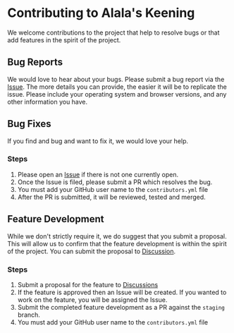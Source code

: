 # Contributing to Alala's Keening

We welcome contributions to the project that help to resolve bugs or that add
features in the spirit of the project.

## Bug Reports

We would love to hear about your bugs. Please submit a bug report via the
[Issue](https://github.com/royanger/alalas-keening/issues). The more details
you can provide, the easier it will be to replicate the issue. Please include
your operating system and browser versions, and any other information you have.

## Bug Fixes

If you find and bug and want to fix it, we would love your help.

### Steps

1. Please open an [Issue](https://github.com/royanger/alalas-keening/issues) if there is not one currently open.
2. Once the Issue is filed, please submit a PR which resolves the bug.
3. You must add your GitHub user name to the `contributors.yml` file
4. After the PR is submitted, it will be reviewed, tested and merged.

## Feature Development

While we don't strictly require it, we do suggest that you submit a proposal.
This will allow us to confirm that the feature development is within the spirit
of the project. You can submit the proposal to [Discussion](https://github.com/royanger/alalas-keening/discussions).

### Steps

1. Submit a proposal for the feature to [Discussions](https://github.com/royanger/alalas-keening/discussions)
2. If the feature is approved then an Issue will be created. If you wanted to
   work on the feature, you will be assigned the Issue.
3. Submit the completed feature development as a PR against the `staging` branch.
4. You must add your GitHub user name to the `contributors.yml` file
